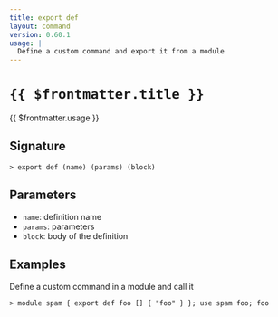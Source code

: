 ```yaml
---
title: export def
layout: command
version: 0.60.1
usage: |
  Define a custom command and export it from a module
---
```


# `{{ $frontmatter.title }}`

<div style='white-space: pre-wrap;'>{{ $frontmatter.usage }}</div>

## Signature

`> export def (name) (params) (block)`

## Parameters

- `name`: definition name
- `params`: parameters
- `block`: body of the definition

## Examples

Define a custom command in a module and call it

```shell
> module spam { export def foo [] { "foo" } }; use spam foo; foo
```
